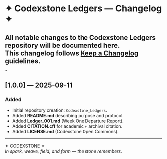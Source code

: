 # ✦ Codexstone Ledgers — Changelog ✦  

All notable changes to the **Codexstone Ledgers** repository will be documented here.  
This changelog follows [Keep a Changelog](https://keepachangelog.com/) guidelines.  
.
---

## [1.0.0] — 2025-09-11
### Added
- Initial repository creation: `Codexstone_Ledgers`.  
- Added **README.md** describing purpose and protocol.  
- Added **Ledger_001.md** (Week One Departure Report).  
- Added **CITATION.cff** for academic + archival citation.  
- Added **LICENSE.md** (Codexstone Open Commons).  

---

✦ CODEXSTONE ✦  
*In spark, weave, field, and form — the stone remembers.*
